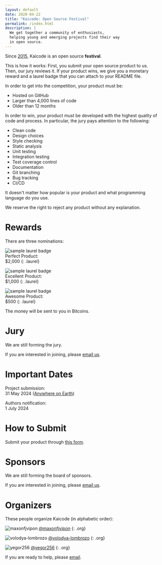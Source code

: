 ```yaml
---
layout: default
date: 2020-04-22
title: "Kaicode: Open Source Festival"
permalink: /index.html
description: |
  We get together a community of enthusiasts,
  helping young and emerging projects find their way
  in open source.
---
```


Since [2015](https://www.yegor256.com/award.html), 
Kaicode is an open source **festival**.

This is how it works:
First, you submit your open source product to us.
Then, our jury reviews it.
If your product wins, we give you a monetary reward 
and a laurel badge that you can attach to your README file.

In order to get into the competition, your product must be:

  * Hosted on GitHub
  * Larger than 4,000 lines of code
  * Older than 12 months

In order to win, your product must be developed with the highest quality of code and process. 
In particular, the jury pays attention to the following:

  * Clean code
  * Design choices
  * Style checking
  * Static analysis
  * Unit testing
  * Integration testing
  * Test coverage control
  * Documentation
  * Git branching
  * Bug tracking
  * CI/CD

It doesn't matter how popular is your product and what programming language do you use.

We reserve the right to reject any product without any explanation.

# Rewards

There are three nominations:

<img src="images/laurel-perfect.svg" alt="sample laurel badge"/><br/>
Perfect Product:<br/>
$2,000
{: .laurel}

<img src="images/laurel-excellent.svg" alt="sample laurel badge"/><br/>
Excellent Product:<br/>
$1,000
{: .laurel}

<img src="images/laurel-awesome.svg" alt="sample laurel badge"/><br/>
Awesome Product:<br/>
$500
{: .laurel}

The money will be sent to you in Bitcoins.

# Jury

We are still forming the jury.

If you are interested in joining, please [email us](mailto:jury@kaicode.org).

# Important Dates

Project submission:<br/>
31 May 2024 ([Anywhere on Earth](https://en.wikipedia.org/wiki/Anywhere_on_Earth))

Authors notification:<br/>
1 July 2024

# How to Submit

Submit your product through 
[this form](https://docs.google.com/forms/d/18FjK2MCe7etrfJmsKKOiQXWJO0EF-40Bac8TLgBSmFs).

# Sponsors

We are still forming the board of sponsors.

If you are interested in joining, please [email us](mailto:sponsor@kaicode.org).

# Organizers

These people organize Kaicode (in alphabetic order):

![maxonfjvipon](/images/orgs/maxonfjvipon.jpg)
[@maxonfjvipon](https://github.com/maxonfjvipon)
{: .org}

![volodya-lombrozo](/images/orgs/volodya-lombrozo.jpg)
[@volodya-lombrozo](https://github.com/volodya-lombrozo)
{: .org}

![yegor256](/images/orgs/yegor256.jpg)
[@yegor256](https://github.com/yegor256)
{: .org}

If you are ready to help, please [email](mailto:orgs@kaicode.org).
